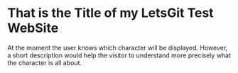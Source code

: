 # That is the Title of my LetsGit Test WebSite
At the moment the user knows which character will be displayed. However, a short description would help the visitor to understand more precisely what the character is all about.